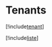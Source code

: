 # Tenants

[!include[tenant](tenants.tenant.autogen.md)]

[!include[liste](tenants.liste.autogen.md)]




























